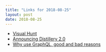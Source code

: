 ```yaml
---
title: "Links for 2018-08-25"
layout: post
date: 2018-08-25
---
```


* [Visual Hunt](https://visualhunt.com/?utm_campaign=Revue%20newsletter&utm_medium=Newsletter&utm_source=StartupResources.io)
* [Announcing Distillery 2.0](https://dockyard.com/blog/2018/08/23/announcing-distillery-2-0)
* [Why use GraphQL, good and bad reasons](https://honest.engineering/posts/why-use-graphql-good-and-bad-reasons)
